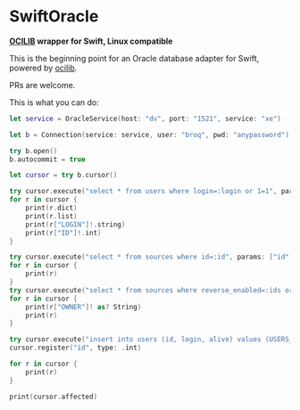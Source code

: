 # SwiftOracle
**[OCILIB](https://github.com/vrogier/ocilib) wrapper for Swift, Linux compatible**


This is the beginning point for an Oracle database adapter for Swift, powered by [ocilib](https://github.com/vrogier/ocilib).

PRs are welcome.

This is what you can do:

```swift
let service = OracleService(host: "dv", port: "1521", service: "xe")

let b = Connection(service: service, user: "broq", pwd: "anypassword")

try b.open()
b.autocommit = true

let cursor = try b.cursor()

try cursor.execute("select * from users where login=:login or 1=1", params: ["login": "user2"])
for r in cursor {
    print(r.dict)
    print(r.list)
    print(r["LOGIN"]!.string)
    print(r["ID"]!.int)
}

try cursor.execute("select * from sources where id=:id", params: ["id": 3])
for r in cursor {
    print(r)
}
try cursor.execute("select * from sources where reverse_enabled=:ids or 1=1", params: ["ids": 1.0 ])
for r in cursor {
    print(r["OWNER"]! as? String)
    print(r)
}

try cursor.execute("insert into users (id, login, alive) values (USERS_ID_SEQ.nextval, :2, :3) RETURNING id INTO :id ", params: ["2": "фіва", "3": 3,], register: ["id": .int])
cursor.register("id", type: .int)

for r in cursor {
    print(r)
}

print(cursor.affected)
```
